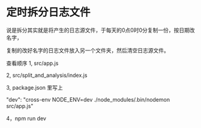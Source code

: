 # 定时拆分日志文件

说是拆分其实就是将产生的日志源文件，于每天的0点0时0分复制一份，按日期改名字，

复制的改好名字的日志文件放入另一个文件夹，然后清空日志源文件。




查看顺序
1, src/app.js

2, src/split_and_analysis/index.js

3, package.json 里写上

"dev": "cross-env NODE_ENV=dev ./node_modules/.bin/nodemon src/app.js"


4，npm run dev